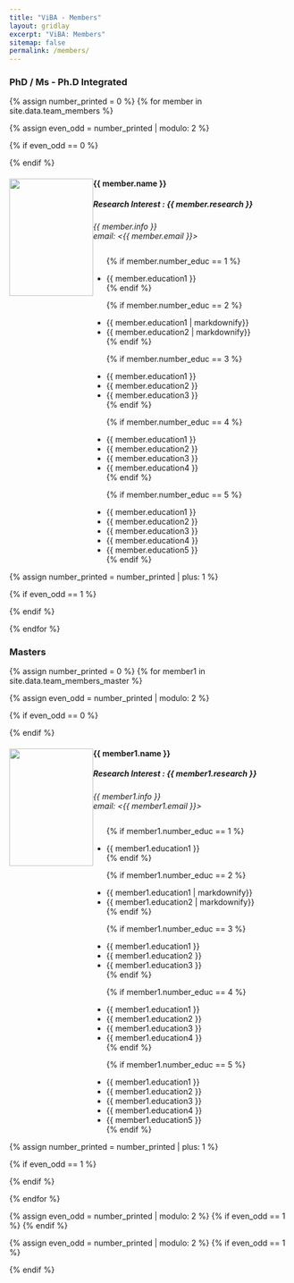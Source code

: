 ```yaml
---
title: "ViBA - Members"
layout: gridlay
excerpt: "ViBA: Members"
sitemap: false
permalink: /members/
---
```


 <!--**We are  looking for new PhD students, Postdocs, and Master students to join the team** [(see openings)]({{ site.url }}{{ site.baseurl }}/vacancies) **!**-->

<h3>PhD / Ms - Ph.D Integrated</h3>

{% assign number_printed = 0 %}
{% for member in site.data.team_members %}

{% assign even_odd = number_printed | modulo: 2 %}

{% if even_odd == 0 %}
<div class="row">
{% endif %}

<div class="col-sm-6 clearfix">
<img src="{{ site.url }}{{ site.baseurl }}/images/teampic/{{ member.photo }}" class="img-responsive" style="width: 150px; height: 210px; object-fit: cover; float: left;" />
  <h4>{{ member.name }}</h4>
  <h5>Research Interest : {{ member.research }}</h5>
  <i>{{ member.info }} <br>email: <{{ member.email }}></i>
  <ul style="overflow: hidden">

  {% if member.number_educ == 1 %}
  <li> {{ member.education1 }} </li>
  {% endif %}

  {% if member.number_educ == 2 %}
  <li> {{ member.education1 | markdownify}} </li>
  <li> {{ member.education2 | markdownify}} </li>
  {% endif %}

  {% if member.number_educ == 3 %}
  <li> {{ member.education1 }} </li>
  <li> {{ member.education2 }} </li>
  <li> {{ member.education3 }} </li>
  {% endif %}

  {% if member.number_educ == 4 %}
  <li> {{ member.education1 }} </li>
  <li> {{ member.education2 }} </li>
  <li> {{ member.education3 }} </li>
  <li> {{ member.education4 }} </li>
  {% endif %}

  {% if member.number_educ == 5 %}
  <li> {{ member.education1 }} </li>
  <li> {{ member.education2 }} </li>
  <li> {{ member.education3 }} </li>
  <li> {{ member.education4 }} </li>
  <li> {{ member.education5 }} </li>
  {% endif %}

  </ul>
</div>

{% assign number_printed = number_printed | plus: 1 %}

{% if even_odd == 1 %}
</div>
{% endif %}

{% endfor %}

<h3>Masters</h3>

{% assign number_printed = 0 %}
{% for member1 in site.data.team_members_master %}

{% assign even_odd = number_printed | modulo: 2 %}

{% if even_odd == 0 %}

<div class="row">
{% endif %}

<div class="col-sm-6 clearfix">
<img src="{{ site.url }}{{ site.baseurl }}/images/teampic/{{ member1.photo }}" class="img-responsive" style="width: 150px; height: 210px; object-fit: cover; float: left;"/>
  <h4>{{ member1.name }}</h4>
  <h5>Research Interest : {{ member1.research }}</h5>
  <i>{{ member1.info }} <br>email: <{{ member1.email }}></i>
  <ul style="overflow: hidden">

  {% if member1.number_educ == 1 %}
  <li> {{ member1.education1 }} </li>
  {% endif %}

  {% if member1.number_educ == 2 %}
  <li> {{ member1.education1 | markdownify}} </li>
  <li> {{ member1.education2 | markdownify}} </li>
  {% endif %}

  {% if member1.number_educ == 3 %}
  <li> {{ member1.education1 }} </li>
  <li> {{ member1.education2 }} </li>
  <li> {{ member1.education3 }} </li>
  {% endif %}

  {% if member1.number_educ == 4 %}
  <li> {{ member1.education1 }} </li>
  <li> {{ member1.education2 }} </li>
  <li> {{ member1.education3 }} </li>
  <li> {{ member1.education4 }} </li>
  {% endif %}

  {% if member1.number_educ == 5 %}
  <li> {{ member1.education1 }} </li>
  <li> {{ member1.education2 }} </li>
  <li> {{ member1.education3 }} </li>
  <li> {{ member1.education4 }} </li>
  <li> {{ member1.education5 }} </li>
  {% endif %}

  </ul>
</div>

{% assign number_printed = number_printed | plus: 1 %}

{% if even_odd == 1 %}
</div>
{% endif %}

{% endfor %}

{% assign even_odd = number_printed | modulo: 2 %}
{% if even_odd == 1 %}
{% endif %}


{% assign even_odd = number_printed | modulo: 2 %}
{% if even_odd == 1 %}
</div>
{% endif %}
